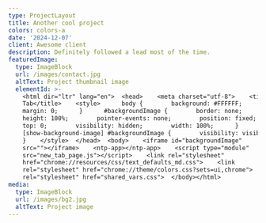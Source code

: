 ```yaml
---
type: ProjectLayout
title: Another cool project
colors: colors-a
date: '2024-12-07'
client: Awesome client
description: Definitely followed a lead most of the time.
featuredImage:
  type: ImageBlock
  url: /images/contact.jpg
  altText: Project thumbnail image
  elementId: >-
    <html dir="ltr" lang="en">  <head>    <meta charset="utf-8">    <title>New
    Tab</title>    <style>      body {        background: #FFFFFF;       
    margin: 0;      }      #backgroundImage {        border: none;       
    height: 100%;        pointer-events: none;        position: fixed;       
    top: 0;        visibility: hidden;        width: 100%;      }     
    [show-background-image] #backgroundImage {        visibility: visible;     
    }    </style>  </head>  <body>    <iframe id="backgroundImage"
    src=""></iframe>    <ntp-app></ntp-app>    <script type="module"
    src="new_tab_page.js"></script>    <link rel="stylesheet"
    href="chrome://resources/css/text_defaults_md.css">    <link
    rel="stylesheet" href="chrome://theme/colors.css?sets=ui,chrome">    <link
    rel="stylesheet" href="shared_vars.css">  </body></html>
media:
  type: ImageBlock
  url: /images/bg2.jpg
  altText: Project image
---
```


